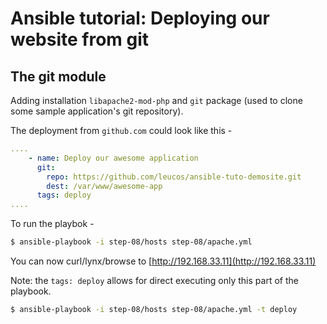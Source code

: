 # Ansible tutorial: Deploying our website from git

## The git module

Adding installation `libapache2-mod-php` and `git` package
(used to clone some sample application's git repository).

The deployment from `github.com` could look like this - 

```yaml
....
    - name: Deploy our awesome application
      git:
        repo: https://github.com/leucos/ansible-tuto-demosite.git
        dest: /var/www/awesome-app
      tags: deploy
....
```

To run the playbok - 

```bash
$ ansible-playbook -i step-08/hosts step-08/apache.yml
```

You can now curl/lynx/browse to [http://192.168.33.11](http://192.168.33.11)

Note: the `tags: deploy` allows for direct executing only this part of the playbook.

```bash
$ ansible-playbook -i step-08/hosts step-08/apache.yml -t deploy
```
